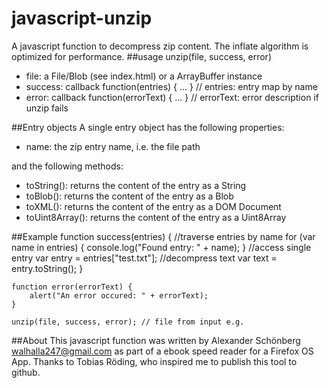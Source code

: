 # javascript-unzip
A javascript function to decompress zip content. The inflate algorithm is optimized for performance.
##usage
unzip(file, success, error)
- file: a File/Blob (see index.html) or a ArrayBuffer instance
- success: callback function(entries) { ... } // entries: entry map by name
- error: callback function(errorText) { ... } // errorText: error description if unzip fails

##Entry objects
A single entry object has the following properties:
- name: the zip entry name, i.e. the file path

and the following methods:
- toString(): returns the content of the entry as a String
- toBlob(): returns the content of the entry as a Blob
- toXML(): returns the content of the entry as a DOM Document
- toUint8Array(): returns the content of the entry as a Uint8Array

##Example
	function success(entries) {
		//traverse entries by name
		for (var name in entries) {
			console.log("Found entry: " + name);
		}
		//access single entry
		var entry = entries["test.txt"];
		//decompress text
		var text = entry.toString();
	}

	function error(errorText) {
		alert("An error occured: " + errorText);
	}

	unzip(file, success, error); // file from input e.g.

##About
This javascript function was written by Alexander Schönberg walhalla247@gmail.com as part of a ebook speed reader for a Firefox OS App. Thanks to Tobias Röding, who inspired me to publish this tool to github.
